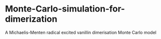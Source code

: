 # Monte-Carlo-simulation-for-dimerization
A Michaelis-Menten radical excited vanillin dimerisation Monte Carlo model
